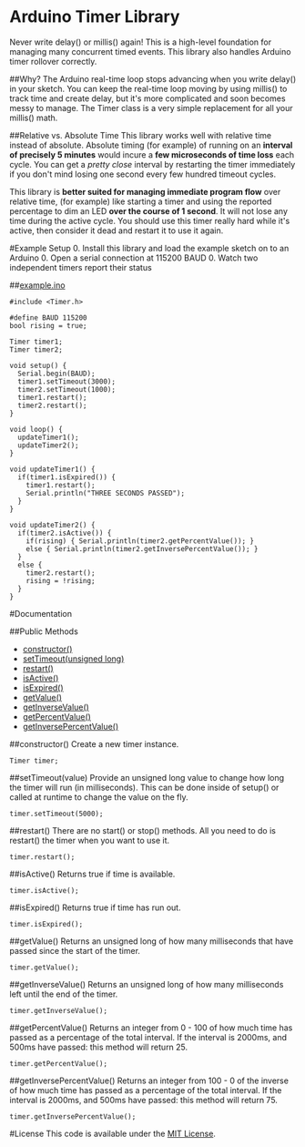 # Arduino Timer Library
Never write delay() or millis() again! This is a high-level foundation for managing many concurrent timed events. This library also handles Arduino timer rollover correctly.


##Why?
The Arduino real-time loop stops advancing when you write delay() in your sketch. You can keep the real-time loop moving by using millis() to track time and create delay, but it's more complicated and soon becomes messy to manage. The Timer class is a very simple replacement for all your millis() math.

##Relative vs. Absolute Time
This library works well with relative time instead of absolute. Absolute timing (for example) of running on an **interval of precisely 5 minutes** would incure a **few microseconds of time loss** each cycle. You can get a _pretty close_ interval by restarting the timer immediately if you don't mind losing one second every few hundred timeout cycles.

This library is **better suited for managing immediate program flow** over relative time, (for example) like starting a timer and using the reported percentage to dim an LED **over the course of 1 second**. It will not lose any time during the active cycle. You should use this timer really hard while it's active, then consider it dead and restart it to use it again.

#Example Setup
0. Install this library and load the example sketch on to an Arduino
0. Open a serial connection at 115200 BAUD
0. Watch two independent timers report their status

##[example.ino](https://github.com/alextaujenis/Timer/blob/master/example/example.ino)

    #include <Timer.h>

    #define BAUD 115200
    bool rising = true;

    Timer timer1;
    Timer timer2;

    void setup() {
      Serial.begin(BAUD);
      timer1.setTimeout(3000);
      timer2.setTimeout(1000);
      timer1.restart();
      timer2.restart();
    }

    void loop() {
      updateTimer1();
      updateTimer2();
    }

    void updateTimer1() {
      if(timer1.isExpired()) {
        timer1.restart();
        Serial.println("THREE SECONDS PASSED");
      }
    }

    void updateTimer2() {
      if(timer2.isActive()) {
        if(rising) { Serial.println(timer2.getPercentValue()); }
        else { Serial.println(timer2.getInversePercentValue()); }
      }
      else {
        timer2.restart();
        rising = !rising;
      }
    }



#Documentation

##Public Methods
* [constructor()](https://github.com/alextaujenis/Timer#constructor)
* [setTimeout(unsigned long)](https://github.com/alextaujenis/Timer#settimeoutunsigned-long)
* [restart()](https://github.com/alextaujenis/Timer#restart)
* [isActive()](https://github.com/alextaujenis/Timer#isactive)
* [isExpired()](https://github.com/alextaujenis/Timer#isexpired)
* [getValue()](https://github.com/alextaujenis/Timer#getvalue)
* [getInverseValue()](https://github.com/alextaujenis/Timer#getinversevalue)
* [getPercentValue()](https://github.com/alextaujenis/Timer#getpercentvalue)
* [getInversePercentValue()](https://github.com/alextaujenis/Timer#getinversepercentvalue)

##constructor()
Create a new timer instance.

    Timer timer;

##setTimeout(value)
Provide an unsigned long value to change how long the timer will run (in milliseconds). This can be done inside of setup() or called at runtime to change the value on the fly.

    timer.setTimeout(5000);

##restart()
There are no start() or stop() methods. All you need to do is restart() the timer when you want to use it.

    timer.restart();

##isActive()
Returns true if time is available.

    timer.isActive();

##isExpired()
Returns true if time has run out.

    timer.isExpired();

##getValue()
Returns an unsigned long of how many milliseconds that have passed since the start of the timer.

    timer.getValue();

##getInverseValue()
Returns an unsigned long of how many milliseconds left until the end of the timer.

    timer.getInverseValue();

##getPercentValue()
Returns an integer from 0 - 100 of how much time has passed as a percentage of the total interval. If the interval is 2000ms, and 500ms have passed: this method will return 25.

    timer.getPercentValue();

##getInversePercentValue()
Returns an integer from 100 - 0 of the inverse of how much time has passed as a percentage of the total interval. If the interval is 2000ms, and 500ms have passed: this method will return 75.

    timer.getInversePercentValue();

#License
This code is available under the [MIT License](http://opensource.org/licenses/mit-license.php).